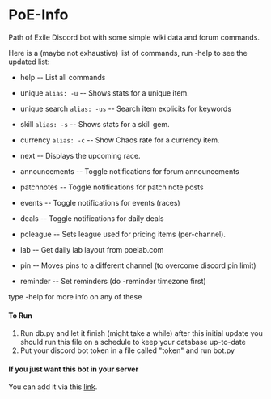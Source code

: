 # PoE-Info
Path of Exile Discord bot with some simple wiki data and forum commands.

Here is a (maybe not exhaustive) list of commands, run -help to see the updated list:
- help -- List all commands
- unique `alias: -u` -- Shows stats for a unique item.
- unique search `alias: -us` -- Search item explicits for keywords
- skill `alias: -s` --   Shows stats for a skill gem.
- currency `alias: -c` -- Show Chaos rate for a currency item.
- next     --    Displays the upcoming race.
- announcements -- Toggle notifications for forum announcements
- patchnotes  -- Toggle notifications for patch note posts
- events   -- Toggle notifications for events (races)
- deals   -- Toggle notifications for daily deals
- pcleague -- Sets league used for pricing items (per-channel).
- lab	-- Get daily lab layout from poelab.com

- pin	-- Moves pins to a different channel (to overcome discord pin limit)
- reminder	-- Set reminders (do -reminder timezone first)

type -help <command> for more info on any of these

#### To Run
1. Run db.py and let it finish (might take a while)
after this initial update you should run this file on a schedule to keep your database up-to-date
2. Put your discord bot token in a file called "token" and run bot.py

#### If you just want this bot in your server
You can add it via this [link](https://discordapp.com/oauth2/authorize?client_id=313788924151726082&scope=bot&permissions=0).
